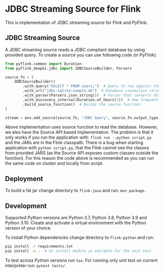 # JDBC Streaming Source for Flink

This is implementation of JDBC streaming source for Flink and PyFlink.


## JDBC Streaming Source

A JDBC streaming source reads a JDBC compliant database by using provided query. To create a source you can use following code (in PyFlink):


```python
from pyflink.common import Duration
from pyflink_deepbi.jdbc import JDBCSourceBuilder, Parsers

source_fn = (
    JDBCSourceBuilder()
        .with_query("SELECT * FROM users;")  # Query to run against the database
        .with_url("jdbc:sqlite:sample.db")  # Database connection string
        .with_parser(Parsers.json_string())  # Parser that converts database records to stream event
        .with_discovery_interval(Duration.of_hours(1))  # How frequently query the database (in milliseconds)?
        .build_source_function()  # Builds the source function
)

stream = env.add_source(source_fn, "JDBC Query", source_fn.output_type)
```

Above implementation uses source function to read the database. However, we also have the Source API based implementation.
The problem is that it only works if you run the application with: `flink run --python script.py` and the JARs are in the
Flink classpath. There is a bug when starting application with `python script.py`, that the Flink cannot see the classes from
provided JARS (as the Source API exposes custom classes outside the function). For this reason the code above is recommended as
you can run the same code on cluster and locally from script.

## Deployment

To build a fat jar change directory to `flink-java` and run: `mvn package`.

## Development

Supported Python versions are Python 3.7, Python 3.8, Python 3.9 and Python 3.10. 
Create and activate a virtual environment with the Python version of your choice.

To install Python dependencies change directory to `flink-python` and run:
```bash
pip install -r requirements.txt
pip install -e .  # to install module as editable for the unit test
```

To test across Python versions run `tox`. For running only unit test on current interpreter run: `pytest tests/`.